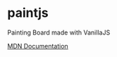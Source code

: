 # paintjs
Painting Board made with VanillaJS

[MDN Documentation](https://developer.mozilla.org/en-US/docs/Web/API/CanvasRenderingContext2D)